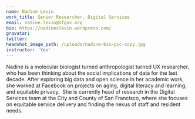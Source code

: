 ```yaml
---
name: Nadine Levin
work_title: Senior Researcher, Digital Services
email: nadine.levin@sfgov.org
bio: https://nadineslevin.wordpress.com/
gravatar:
twitter:
headshot_image_path: /uploads/nadine-bio-pic-copy.jpg
instructor: 'Yes'
---
```

Nadine is a molecular biologist turned anthropologist turned UX researcher, who has been thinking about the social implications of data for the last decade. After exploring big data and open science in her academic work, she worked at Facebook on projects on aging, digital literacy and learning, and equitable privacy.&nbsp; She is currently head of research in the Digital Services team at the City and County of San Francisco, where she focuses on equitable service delivery and finding the nexus of staff and resident needs.